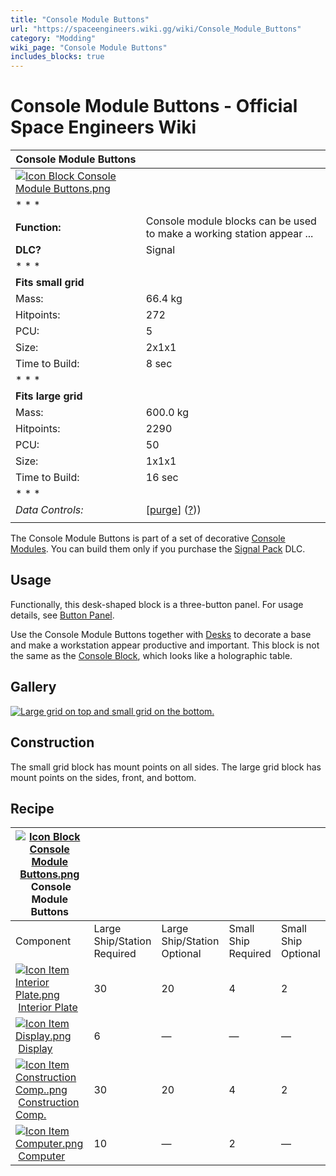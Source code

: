 ```yaml
---
title: "Console Module Buttons"
url: "https://spaceengineers.wiki.gg/wiki/Console_Module_Buttons"
category: "Modding"
wiki_page: "Console Module Buttons"
includes_blocks: true
---
```


# Console Module Buttons - Official Space Engineers Wiki

| Console Module Buttons |     |
| --- | --- |
| [![Icon Block Console Module Buttons.png](https://spaceengineers.wiki.gg/images/8/88/Icon_Block_Console_Module_Buttons.png?faaacc)](https://spaceengineers.wiki.gg/wiki/File:Icon_Block_Console_Module_Buttons.png) |     |
| * * * |     |
| **Function:** | Console module blocks can be used to make a working station appear ... |
| **DLC?** | Signal |
| * * * |     |
| **Fits small grid** |     |
| Mass: | 66.4 kg |
| Hitpoints: | 272 |
| PCU: | 5   |
| Size: | 2x1x1 |
| Time to Build: | 8 sec |
| * * * |     |
| **Fits large grid** |     |
| Mass: | 600.0 kg |
| Hitpoints: | 2290 |
| PCU: | 50  |
| Size: | 1x1x1 |
| Time to Build: | 16 sec |
| * * * |     |
| _Data Controls:_ | \[[purge](https://spaceengineers.wiki.gg/wiki/Console_Module_Buttons?action=purge)\] ([?](https://spaceengineers.wiki.gg/wiki/Template:Info_Block))) |
|     |     |

The Console Module Buttons is part of a set of decorative [Console Modules](https://spaceengineers.wiki.gg/wiki/Console_Modules "Console Modules"). You can build them only if you purchase the [Signal Pack](https://spaceengineers.wiki.gg/wiki/Signal_Pack "Signal Pack") DLC.

## Usage

Functionally, this desk-shaped block is a three-button panel. For usage details, see [Button Panel](https://spaceengineers.wiki.gg/wiki/Button_Panel "Button Panel").

Use the Console Module Buttons together with [Desks](https://spaceengineers.wiki.gg/wiki/Desk "Desk") to decorate a base and make a workstation appear productive and important. This block is not the same as the [Console Block](https://spaceengineers.wiki.gg/wiki/Console_Block "Console Block"), which looks like a holographic table.

## Gallery

[![Large grid on top and small grid on the bottom.](https://spaceengineers.wiki.gg/images/3/35/Console_Modules_overview.png?248033)](https://spaceengineers.wiki.gg/wiki/File:Console_Modules_overview.png "Large grid on top and small grid on the bottom.")

## Construction

The small grid block has mount points on all sides. The large grid block has mount points on the sides, front, and bottom.

## Recipe

| [![Icon Block Console Module Buttons.png](https://spaceengineers.wiki.gg/images/thumb/8/88/Icon_Block_Console_Module_Buttons.png/21px-Icon_Block_Console_Module_Buttons.png?faaacc)](https://spaceengineers.wiki.gg/wiki/Console_Module_Buttons "Console Module Buttons") Console Module Buttons |     |     |     |     |
| --- | --- | --- | --- | --- |
| Component | Large Ship/Station  <br>Required | Large Ship/Station  <br>Optional | Small Ship  <br>Required | Small Ship  <br>Optional |
| [![Icon Item Interior Plate.png](https://spaceengineers.wiki.gg/images/thumb/7/77/Icon_Item_Interior_Plate.png/21px-Icon_Item_Interior_Plate.png?d80f8e)](https://spaceengineers.wiki.gg/wiki/Interior_Plate "Interior Plate") [Interior Plate](https://spaceengineers.wiki.gg/wiki/Interior_Plate "Interior Plate") | 30  | 20  | 4   | 2   |
| [![Icon Item Display.png](https://spaceengineers.wiki.gg/images/thumb/4/44/Icon_Item_Display.png/21px-Icon_Item_Display.png?a444bc)](https://spaceengineers.wiki.gg/wiki/Display "Display") [Display](https://spaceengineers.wiki.gg/wiki/Display "Display") | 6   | —   | —   | —   |
| [![Icon Item Construction Comp..png](https://spaceengineers.wiki.gg/images/thumb/4/45/Icon_Item_Construction_Comp..png/21px-Icon_Item_Construction_Comp..png?cdc26f)](https://spaceengineers.wiki.gg/wiki/Construction_Comp. "Construction Comp.") [Construction Comp.](https://spaceengineers.wiki.gg/wiki/Construction_Comp. "Construction Comp.") | 30  | 20  | 4   | 2   |
| [![Icon Item Computer.png](https://spaceengineers.wiki.gg/images/thumb/7/72/Icon_Item_Computer.png/21px-Icon_Item_Computer.png?65c1a4)](https://spaceengineers.wiki.gg/wiki/Computer "Computer") [Computer](https://spaceengineers.wiki.gg/wiki/Computer "Computer") | 10  | —   | 2   | —   |